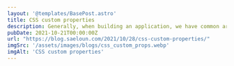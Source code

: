 ```yaml
---
layout: '@templates/BasePost.astro'
title: CSS custom properties
description: Generally, when building an application, we have common areas where we declare properties that are used repeatedly.
pubDate: 2021-10-21T00:00:00Z
url: "https://blog.saeloun.com/2021/10/28/css-custom-properties/"
imgSrc: '/assets/images/blogs/css_custom_props.webp'
imgAlt: 'CSS custom properties'
---
```


